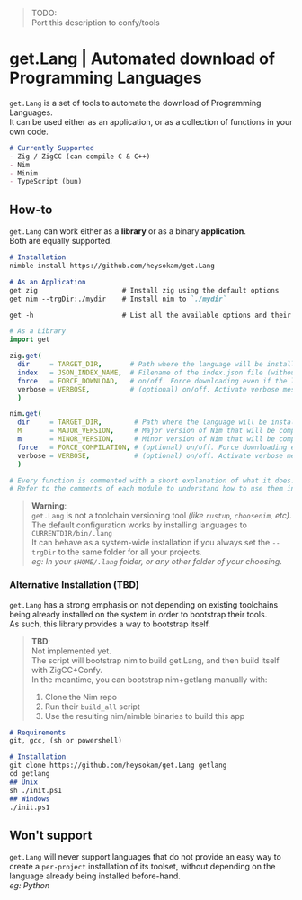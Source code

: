 > TODO:  
> Port this description to confy/tools

# get.Lang | Automated download of Programming Languages
`get.Lang` is a set of tools to automate the download of Programming Languages.  
It can be used either as an application, or as a collection of functions in your own code.  

```md
# Currently Supported
- Zig / ZigCC (can compile C & C++)
- Nim
- Minim
- TypeScript (bun)
```

## How-to
`get.Lang` can work either as a **library** or as a binary **application**.  
Both are equally supported.

```md
# Installation
nimble install https://github.com/heysokam/get.Lang
```

```md
# As an Application
get zig                     # Install zig using the default options
get nim --trgDir:./mydir    # Install nim to `./mydir`

get -h                      # List all the available options and their defaults
```

```nim
# As a Library
import get

zig.get(
  dir     = TARGET_DIR,       # Path where the language will be installed
  index   = JSON_INDEX_NAME,  # Filename of the index.json file (without its folder)
  force   = FORCE_DOWNLOAD,   # on/off. Force downloading even if the lang already exists at TARGET_DIR
  verbose = VERBOSE,          # (optional) on/off. Activate verbose messages of the process
  )

nim.get(
  dir     = TARGET_DIR,        # Path where the language will be installed
  M       = MAJOR_VERSION,     # Major version of Nim that will be compiled. Must have a valid branch named `version-M-m`
  m       = MINOR_VERSION,     # Minor version of Nim that will be compiled. Must have a valid branch named `version-M-m`
  force   = FORCE_COMPILATION, # (optional) on/off. Force downloading even if the lang already cloned+compiled into TARGET_DIR
  verbose = VERBOSE,           # (optional) on/off. Activate verbose messages of the process
  )

# Every function is commented with a short explanation of what it does.
# Refer to the comments of each module to understand how to use them in your own code.
```

> **Warning**:  
> `get.Lang` is not a toolchain versioning tool _(like `rustup`, `choosenim`, etc)_.  
> The default configuration works by installing languages to `CURRENTDIR/bin/.lang`  
> It can behave as a system-wide installation if you always set the `--trgDir` to the same folder for all your projects.  
> _eg: In your `$HOME/.lang` folder, or any other folder of your choosing_.  

### Alternative Installation (TBD)
`get.Lang` has a strong emphasis on not depending on existing toolchains being already installed on the system in order to bootstrap their tools.  
As such, this library provides a way to bootstrap itself.  

> **TBD**:  
> Not implemented yet.  
> The script will bootstrap nim to build get.Lang, and then build itself with ZigCC+Confy.  
> In the meantime, you can bootstrap nim+getlang manually with:  
> 1. Clone the Nim repo  
> 2. Run their `build_all` script  
> 3. Use the resulting nim/nimble binaries to build this app  

```md
# Requirements
git, gcc, (sh or powershell)

# Installation
git clone https://github.com/heysokam/get.Lang getlang
cd getlang
## Unix
sh ./init.ps1
## Windows
./init.ps1
```

## Won't support
`get.Lang` will never support languages that do not provide an easy way to create a `per-project` installation of its toolset, without depending on the language already being installed before-hand.  
_eg: Python_

